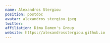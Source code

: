 ```yaml
---
name: Alexandros Stergiou
position: postdoc
avatar: alexandros_stergiou.jpeg
twitter:
affiliation: Dima Damen's Group
website: https://alexandrosstergiou.github.io
---
```

